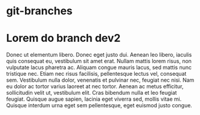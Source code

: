# git-branches

# Lorem do branch dev2
Donec ut elementum libero. Donec eget justo dui. Aenean leo libero, iaculis quis consequat eu, vestibulum sit amet erat. Nullam mattis lorem risus, non vulputate lacus pharetra ac. Aliquam congue mauris lacus, sed mattis nunc tristique nec. Etiam nec risus facilisis, pellentesque lectus vel, consequat sem. Vestibulum nulla dolor, venenatis et pulvinar nec, feugiat nec nisi. Nam eu dolor ac tortor varius laoreet at nec tortor. Aenean ac metus efficitur, sollicitudin velit ut, vestibulum elit. Cras bibendum nulla et leo feugiat feugiat. Quisque augue sapien, lacinia eget viverra sed, mollis vitae mi. Quisque interdum urna eget sem pellentesque, eget euismod justo congue.